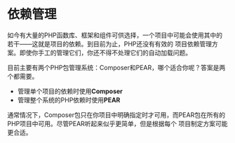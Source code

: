 # 依赖管理

如今有大量的PHP函数库、框架和组件可供选择，一个项目中可能会使用其中的若干——这就是项目的依赖。到目前为止，PHP还没有有效的
项目依赖管理方案。即使你手工的管理它们，你还不得不处理它们的自动加载问题。

目前主要有两个PHP包管理系统：Composer和PEAR，哪个适合你呢？答案是两个都需要。

 * 管理单个项目的依赖时使用**Composer**
 * 管理整个系统的PHP依赖时使用**PEAR**

通常情况下，Composer包只在你项目中明确指定时才可用，而PEAR包在所有的PHP项目中可用。尽管PEAR听起来似乎更简单，但是根据每个
项目制定方案可能更合适。
